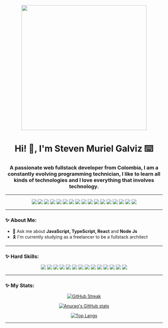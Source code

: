 <div id="header" align="center">
  <img src="https://media.giphy.com/media/Dh5q0sShxgp13DwrvG/giphy.gif" width="400"/>
  <h1 align="center">Hi! 👋, I'm Steven Muriel Galviz ⌨️</h1>
  <h3 align="center">A passionate web fullstack developer from Colombia, I am a constantly evolving programming technician, I like to learn all kinds of technologies and I love everything that involves technology.</h3>
</div>

---

<div id="badges" align="center">
  <a href="https://github.com/Gary-DevOps"><img src="https://img.shields.io/badge/github-%23121011.svg?style=for-the-badge&logo=github&logoColor=white"/></a>
  <a href="https://gitlab.com/GaryDevOps"><img src="https://img.shields.io/badge/gitlab-%23181717.svg?style=for-the-badge&logo=gitlab&logoColor=white"/></a>
  <a href="https://www.linkedin.com/in/steven-muriel-galviz-074b87213/"><img src="https://img.shields.io/badge/linkedin-%230077B5.svg?style=for-the-badge&logo=linkedin&logoColor=white"/></a>
  <a href="mailto:75078672stevenmuriel@gmail.com"><img src="https://img.shields.io/badge/Gmail-D14836?style=for-the-badge&logo=gmail&logoColor=white"/></a>
  <a href="https://www.instagram.com/gary.1224/"><img src="https://img.shields.io/badge/Instagram-%23E4405F.svg?style=for-the-badge&logo=Instagram&logoColor=white"/></a>
  <a href="https://open.spotify.com/user/stevenmurielgalviz"><img src="https://img.shields.io/badge/Spotify-1ED760?style=for-the-badge&logo=spotify&logoColor=white"/></a>
 <a href="https://archlinux.org/"><img src="https://img.shields.io/badge/Arch%20Linux-1793D1?logo=arch-linux&logoColor=fff&style=for-the-badge"/></a>
  <a href="https://steamcommunity.com/profiles/76561199384383609"><img src="https://img.shields.io/badge/steam-%23000000.svg?style=for-the-badge&logo=steam&logoColor=white"/></a>
  <a href="https://www.google.com/search?q=linux&rlz=1C1CHBF_esCO1066CO1066&oq=linux&gs_lcrp=EgZjaHJvbWUyBggAEEUYOTIGCAEQRRg5MgYIAhBFGDkyBggDEEUYOzIHCAQQABiPAjIHCAUQABiPAjIGCAYQRRg9MgYIBxBFGD3SAQc2MDZqMGo3qAIAsAIA&sourceid=chrome&ie=UTF-8"><img src="https://img.shields.io/badge/Linux-FCC624?style=for-the-badge&logo=linux&logoColor=black"/></a>
  <a href="https://manjaro.org/"><img src="https://img.shields.io/badge/Manjaro-35BF5C?style=for-the-badge&logo=Manjaro&logoColor=white"/></a>
  <a href="https://ubuntu.com/"><img src="https://img.shields.io/badge/Ubuntu-E95420?style=for-the-badge&logo=ubuntu&logoColor=white"/></a>
  <a href="https://www.microsoft.com/es-ES/software-download/windows11"><img src="https://img.shields.io/badge/Windows%2011-%230079d5.svg?style=for-the-badge&logo=Windows%2011&logoColor=white"/></a>
  <a href="https://neovim.io/"><img src="https://img.shields.io/badge/NeoVim-%2357A143.svg?&style=for-the-badge&logo=neovim&logoColor=white"/></a>
  <a href="https://www.vim.org/"><img src="https://img.shields.io/badge/VIM-%2311AB00.svg?style=for-the-badge&logo=vim&logoColor=white"/></a>
  <a href="https://code.visualstudio.com/"><img src="https://img.shields.io/badge/Visual%20Studio%20Code-0078d7.svg?style=for-the-badge&logo=visual-studio-code&logoColor=white"/></a>
  <a href="https://www.postman.com/"><img src="https://img.shields.io/badge/Postman-FF6C37?style=for-the-badge&logo=postman&logoColor=white"/></a>
  <a href="https://git-scm.com/downloads"><img src="https://img.shields.io/badge/git-%23F05033.svg?style=for-the-badge&logo=git&logoColor=white"/></a>
</div>

---

### ✨ About Me:
- 📱 Ask me about **JavaScript, TypeScript, React** and **Node Js**
- 🎗️ I'm currently studying as a freelancer to be a fullstack architect

---

### ✨ Hard Skills:
<div id="badges" align="center">
  <a href="https://developer.mozilla.org/es/"><img src="https://img.shields.io/badge/javascript-%23323330.svg?style=for-the-badge&logo=javascript&logoColor=%23F7DF1E"/></a>
  <a href="https://www.typescriptlang.org/"><img src="https://img.shields.io/badge/typescript-%23007ACC.svg?style=for-the-badge&logo=typescript&logoColor=white"/></a>
  <a href="https://es.react.dev/"><img src="https://img.shields.io/badge/react-%2320232a.svg?style=for-the-badge&logo=react&logoColor=%2361DAFB"/></a>
  <a href="https://redux.js.org/"><img src="https://img.shields.io/badge/redux-%23593d88.svg?style=for-the-badge&logo=redux&logoColor=white"/></a>
  <a href="https://nodejs.org/es"><img src="https://img.shields.io/badge/node.js-6DA55F?style=for-the-badge&logo=node.js&logoColor=white"/></a>
  <a href="https://expressjs.com/"><img src="https://img.shields.io/badge/express.js-%23404d59.svg?style=for-the-badge&logo=express&logoColor=%2361DAFB"/></a>
  <a href="https://nodemon.io/"><img src="https://img.shields.io/badge/NODEMON-%23323330.svg?style=for-the-badge&logo=nodemon&logoColor=%BBDEAD"/></a>
  <a href="https://pnpm.io/es/"><img src="https://img.shields.io/badge/pnpm-%234a4a4a.svg?style=for-the-badge&logo=pnpm&logoColor=f69220"/></a>
  <a href="https://www.google.com/search?q=json&rlz=1C1CHBF_esCO1066CO1066&oq=json&gs_lcrp=EgZjaHJvbWUyBggAEEUYOTIJCAEQIxgnGIoFMgkIAhAjGCcYigUyCggDEAAYsQMYgAQyBggEEEUYPDIGCAUQRRg8MgYIBhBFGDwyBggHEEUYPNIBCDEzMjNqMGo0qAIAsAIA&sourceid=chrome&ie=UTF-8"><img src="https://camo.githubusercontent.com/e0fe31b4bf5a7cffb35f18ee50fcdbe1f61bde74f893781502ba2bf708f270f6/68747470733a2f2f696d672e736869656c64732e696f2f62616467652f6a736f6e2d3545354335433f7374796c653d666f722d7468652d6261646765266c6f676f3d6a736f6e266c6f676f436f6c6f723d7768697465"/></a>
  <a href="https://www.mysql.com/"><img src="https://img.shields.io/badge/mysql-%2300f.svg?style=for-the-badge&logo=mysql&logoColor=white"/></a>
  <a href="https://postgrest.org/en/stable/"><img src="https://img.shields.io/badge/postgres-%23316192.svg?style=for-the-badge&logo=postgresql&logoColor=white"/></a>
  <a href="https://developer.mozilla.org/es/docs/Web/HTML"><img src="https://img.shields.io/badge/html5-%23E34F26.svg?style=for-the-badge&logo=html5&logoColor=white"/></a>
  <a href="https://developer.mozilla.org/es/docs/Web/CSS"><img src="https://img.shields.io/badge/css3-%231572B6.svg?style=for-the-badge&logo=css3&logoColor=white"/></a>
  <a href="https://styled-components.com/"><img src="https://img.shields.io/badge/styled--components-DB7093?style=for-the-badge&logo=styled-components&logoColor=white"/></a>
</div>

---

### ✨ My Stats:

<div align="center">
  
  [![GitHub Streak](https://streak-stats.demolab.com/?user=GaryDevOps)](https://git.io/streak-stats)
  
  [![Anurag's GitHub stats](https://github-readme-stats.vercel.app/api?username=GaryDevOps)](https://github.com/anuraghazra/github-readme-stats)

  [![Top Langs](https://github-readme-stats.vercel.app/api/top-langs/?username=GaryDevOps)](https://github.com/anuraghazra/github-readme-stats)
  
</div>

---
